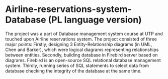 # Airline-reservations-system-Database (PL language version)

The project was a part of Database management system course at UTP and touched upon Airline reservations system. 
The project consisted of three major points: 
Firstly, designing 3 Entity-Relationship diagrams (in UML, Chen and Barker), which were logical diagrams representing relationships 
between entities. 
Secondly, building database in Firebird server based on diagrams. Firebird is an open-source SQL relational database management system. 
Thirdly, running series of SQL statements to select data from database checking the integrity of the database at the same time. 
